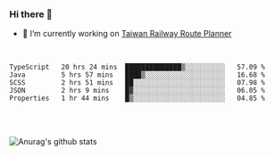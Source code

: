 ### Hi there 👋

- 🔭 I’m currently working on [Taiwan Railway Route Planner](https://github.com/Taiwan-Railway-Route-Planner)

<br/>

<!--START_SECTION:waka-->
```text
TypeScript   20 hrs 24 mins  ██████████████▒░░░░░░░░░░   57.09 % 
Java         5 hrs 57 mins   ████▒░░░░░░░░░░░░░░░░░░░░   16.68 % 
SCSS         2 hrs 51 mins   ██░░░░░░░░░░░░░░░░░░░░░░░   07.98 % 
JSON         2 hrs 9 mins    █▓░░░░░░░░░░░░░░░░░░░░░░░   06.05 % 
Properties   1 hr 44 mins    █▒░░░░░░░░░░░░░░░░░░░░░░░   04.85 % 
```
<!--END_SECTION:waka-->

<br/>
<br/>

![Anurag's github stats](https://github-readme-stats.vercel.app/api?username=DepickereSven&show_icons=true&theme=tokyonight)



<!--
**DepickereSven/DepickereSven** is a ✨ _special_ ✨ repository because its `README.md` (this file) appears on your GitHub profile.

Here are some ideas to get you started:

- 🔭 I’m currently working on ...
- 🌱 I’m currently learning ...
- 👯 I’m looking to collaborate on ...
- 🤔 I’m looking for help with ...
- 💬 Ask me about ...
- 📫 How to reach me: ...
- 😄 Pronouns: ...
- ⚡ Fun fact: ...
-->
